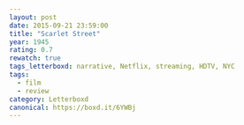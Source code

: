 ```yaml
---
layout: post 
date: 2015-09-21 23:59:00
title: "Scarlet Street"
year: 1945
rating: 0.7
rewatch: true
tags_letterboxd: narrative, Netflix, streaming, HDTV, NYC
tags:
  - film
  - review
category: Letterboxd
canonical: https://boxd.it/6YWBj
---
```

